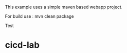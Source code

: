 This example uses a simple maven based webapp project.

For build use : mvn clean package

Test

# cicd-lab
